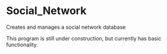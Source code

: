 # Social_Network
Creates and manages a social network database

This program is still under construction, but currently has basic functionality. 
